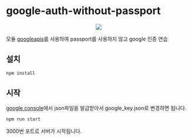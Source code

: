 # google-auth-without-passport

<p align="center">
  <img src="https://www.google.nl/images/branding/googlelogo/2x/googlelogo_color_160x56dp.png">
</p>

모듈 [googleapis](https://www.npmjs.com/package/googleapis)를 사용하여
passport를 사용하지 않고 google 인증 연습

## 설치

``` bash
npm install
```

## 시작

[google console](https://console.cloud.google.com/)에서 json파일을 발급받아서 google_key.json로 변경하면 됩니다.

``` bash
npm run start
```

3000번 포트로 서버가 시작됩니다.
